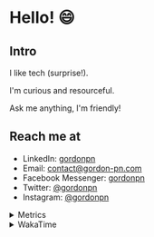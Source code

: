 # Hello! 😄

## Intro

I like tech (surprise!).

I'm curious and resourceful.

Ask me anything, I'm friendly!

## Reach me at

- LinkedIn: [gordonpn](https://www.linkedin.com/in/gordonpn/)
- Email: [contact@gordon-pn.com](mailto:contact@gordon-pn.com)
- Facebook Messenger: [gordonpn](https://www.messenger.com/t/Gordonpn)
- Twitter: [@gordonpn](https://twitter.com/Gordonpn)
- Instagram: [@gordonpn](https://www.instagram.com/gordonpn/)

<details>
  <summary>Metrics</summary>

  <img align="center" src="https://github.com/gordonpn/gordonpn/blob/master/github-metrics.svg" alt="GitHub Metrics">

</details>

<details>
  <summary>WakaTime</summary>

  <!--START_SECTION:waka-->
**I'm an Early 🐤** 

```text
🌞 Morning                2636 commits        ████░░░░░░░░░░░░░░░░░░░░░   17.93 % 
🌆 Daytime                5786 commits        ██████████░░░░░░░░░░░░░░░   39.35 % 
🌃 Evening                6099 commits        ██████████░░░░░░░░░░░░░░░   41.48 % 
🌙 Night                  183 commits         ░░░░░░░░░░░░░░░░░░░░░░░░░   01.24 % 
```
📅 **I'm Most Productive on Sunday** 

```text
Monday                   2156 commits        ████░░░░░░░░░░░░░░░░░░░░░   14.66 % 
Tuesday                  2101 commits        ████░░░░░░░░░░░░░░░░░░░░░   14.29 % 
Wednesday                2262 commits        ████░░░░░░░░░░░░░░░░░░░░░   15.38 % 
Thursday                 2212 commits        ████░░░░░░░░░░░░░░░░░░░░░   15.04 % 
Friday                   1419 commits        ██░░░░░░░░░░░░░░░░░░░░░░░   09.65 % 
Saturday                 1903 commits        ███░░░░░░░░░░░░░░░░░░░░░░   12.94 % 
Sunday                   2651 commits        █████░░░░░░░░░░░░░░░░░░░░   18.03 % 
```


📊 **This Week I Spent My Time On** 

```text
💬 Programming Languages: 
Java                     14 hrs 20 mins      ████████████░░░░░░░░░░░░░   49.96 % 
Text                     3 hrs 26 mins       ███░░░░░░░░░░░░░░░░░░░░░░   12.01 % 
Bash                     2 hrs 46 mins       ██░░░░░░░░░░░░░░░░░░░░░░░   09.66 % 
Ruby                     2 hrs 12 mins       ██░░░░░░░░░░░░░░░░░░░░░░░   07.67 % 
YAML                     1 hr 23 mins        █░░░░░░░░░░░░░░░░░░░░░░░░   04.82 % 

🔥 Editors: 
IntelliJ                 24 hrs 27 mins      █████████████████████░░░░   85.15 % 
VS Code                  4 hrs 15 mins       ████░░░░░░░░░░░░░░░░░░░░░   14.85 % 
```


 Last Updated on 15/04/2023 10:22:06 UTC
<!--END_SECTION:waka-->
</details>
